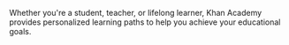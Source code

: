  Whether you're a student, teacher, or lifelong learner, Khan Academy
 provides personalized learning paths to help you achieve your educational goals.
